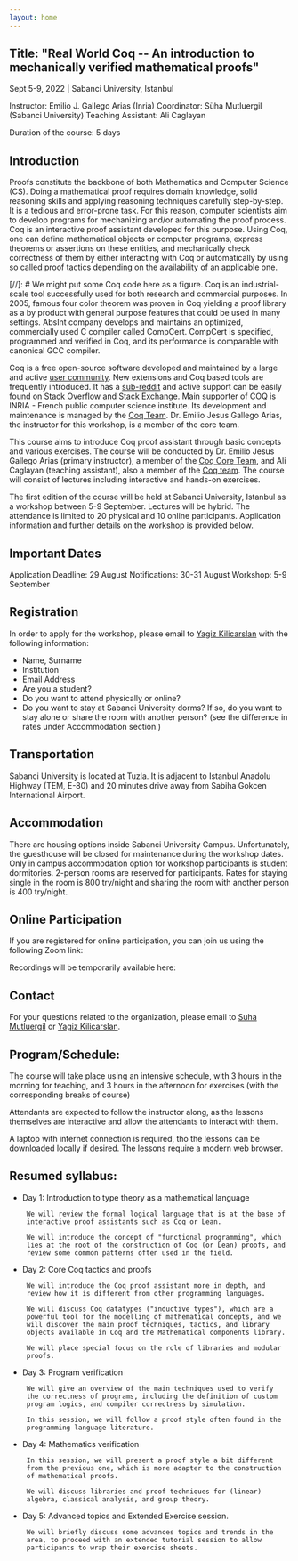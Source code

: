 ```yaml
---
layout: home
---
```

## Title: "Real World Coq -- An introduction to mechanically verified mathematical proofs"

Sept 5-9, 2022 | Sabanci University, Istanbul

Instructor: Emilio J. Gallego Arias (Inria)
Coordinator: Süha Mutluergil (Sabanci University)
Teaching Assistant: Ali Caglayan

Duration of the course: 5 days

## Introduction

Proofs constitute the backbone of both Mathematics and Computer Science (CS). Doing a mathematical proof requires domain knowledge, solid reasoning skills and applying reasoning techniques carefully step-by-step. It is a tedious and error-prone task. For this reason, computer scientists aim to develop programs for mechanizing and/or automating the proof process. Coq is an interactive proof assistant developed for this purpose. Using Coq, one can define mathematical objects or computer programs, express theorems or assertions on these entities, and mechanically check correctness of them by either interacting with Coq or automatically by using so called proof tactics depending on the availability of an applicable one.

[//]: # We might put some Coq code here as a figure.
Coq is an industrial-scale tool successfully used for both research and commercial purposes. In 2005, famous four color theorem was proven in Coq yielding a proof library as a by product with general purpose features that could be used in many settings. AbsInt company develops and maintains an optimized, commercially used C compiler called CompCert. CompCert is specified, programmed and verified in Coq, and its performance is comparable with canonical GCC compiler. 

Coq is a free open-source software developed and maintained by a large and active [user community](https://coq.inria.fr/community.html). New extensions and Coq based tools are frequently introduced.  It has a [sub-reddit](https://www.reddit.com/r/Coq/) and active support can be easily found on [Stack Overflow](https://stackoverflow.com/questions/tagged/coq) and [Stack Exchange](https://cstheory.stackexchange.com/questions/tagged/coq). Main supporter of COQ is INRIA - French public computer science institute. Its development and maintenance is managed by the [Coq Team](https://coq.inria.fr/coq-team.html). Dr. Emilio Jesus Gallego Arias, the instructor for this workshop, is a member of the core team.

This course aims to introduce Coq proof assistant through basic concepts and various exercises. The course will be conducted by Dr. Emilio Jesus Gallego Arias (primary instructor), a member of the [Coq Core Team](https://coq.inria.fr/coq-team.html), and Ali Caglayan (teaching assistant), also a member of the [Coq team](https://coq.inria.fr/coq-team.html). The course will consist of lectures including interactive and hands-on exercises. 

The first edition of the course will be held at Sabanci University, Istanbul as a workshop between 5-9 September. Lectures will be hybrid. The attendance is limited to 20 physical and 10 online participants. Application information and further details on the workshop is provided below. 

## Important Dates

Application Deadline: 29 August
Notifications: 30-31 August
Workshop: 5-9 September

## Registration

In order to apply for the workshop, please email to [Yagiz Kilicarslan](mailto:ykilicarslan@sabanciuniv.edu) with the following information:
- Name, Surname
- Institution
- Email Address
- Are you a student?
- Do you want to attend physically or online?
- Do you want to stay at Sabanci University dorms? If so, do you want to stay alone or share the room with another person? (see the difference in rates under Accommodation section.)

## Transportation

Sabanci University is located at Tuzla. It is adjacent to Istanbul Anadolu Highway (TEM, E-80) and 20 minutes drive away from Sabiha Gokcen International Airport.

## Accommodation

There are housing options inside Sabanci University Campus. Unfortunately, the guesthouse will be closed for maintenance during the workshop dates. Only in campus accommodation option for workshop participants is student dormitories. 2-person rooms are reserved for participants. Rates for staying single in the room is 800 try/night and sharing the room with another person is 400 try/night.

## Online Participation

If you are registered for online participation, you can join us using the following Zoom link:

Recordings will be temporarily available here:

## Contact

For your questions related to the organization, please email to [Suha Mutluergil](suha.mutluergil@sabanciuniv.edu) or [Yagiz Kilicarslan](ykilicarslan@sabanciuniv.edu).


## Program/Schedule:

The course will take place using an intensive schedule, with 3 hours in
the morning for teaching, and 3 hours in the afternoon for exercises
(with the corresponding breaks of course)

Attendants are expected to follow the instructor along, as the lessons
themselves are interactive and allow the attendants to interact with them.

A laptop with internet connection is required, tho the lessons can be
downloaded locally if desired. The lessons require a modern web browser.

## Resumed syllabus:

- Day 1: Introduction to type theory as a mathematical language

       We will review the formal logical language that is at the base of
       interactive proof assistants such as Coq or Lean.

       We will introduce the concept of "functional programming", which
       lies at the root of the construction of Coq (or Lean) proofs, and
       review some common patterns often used in the field.

- Day 2: Core Coq tactics and proofs

       We will introduce the Coq proof assistant more in depth, and
       review how it is different from other programming languages.

       We will discuss Coq datatypes ("inductive types"), which are a
       powerful tool for the modelling of mathematical concepts, and we
       will discover the main proof techniques, tactics, and library
       objects available in Coq and the Mathematical components library.

       We will place special focus on the role of libraries and modular
       proofs.

- Day 3: Program verification

       We will give an overview of the main techniques used to verify
       the correctness of programs, including the definition of custom
       program logics, and compiler correctness by simulation.

       In this session, we will follow a proof style often found in the
       programming language literature.

- Day 4: Mathematics verification

       In this session, we will present a proof style a bit different
       from the previous one, which is more adapter to the construction
       of mathematical proofs.

       We will discuss libraries and proof techniques for (linear)
       algebra, classical analysis, and group theory.

- Day 5: Advanced topics and Extended Exercise session.

       We will briefly discuss some advances topics and trends in the
       area, to proceed with an extended tutorial session to allow
       participants to wrap their exercise sheets.
